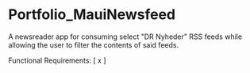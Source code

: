 # Portfolio_MauiNewsfeed

A newsreader app for consuming select "DR Nyheder" RSS feeds while allowing the user to filter the contents of said feeds.

Functional Requirements:
[ x ]
